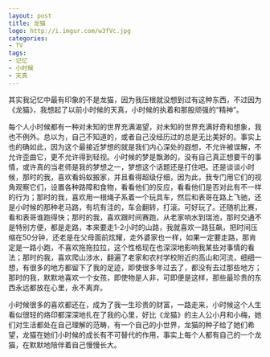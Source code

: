 ```yaml
---
layout: post
title: 龙猫
logo: http://i.imgur.com/w3fVc.jpg
categories:
- TV
tags:
- 记忆
- 小时候
- 天真
---
```


其实我记忆中最有印象的不是龙猫，因为我压根就没想到过有这种东西，不过因为《龙猫》，我想起了以前小时候的天真，小时候的执着和那股顽强的“精神”。

每个人小时候都有一种对未知的世界充满渴望，对未知的世界充满好奇和想象，我也不例外。总以为，自己不知道的，或者自己没经历过的总是无比美好的。事实上也的确如此，因为这个最接近梦想的就是我们内心深处的遐想，不允许被误解，不允许歪曲它，更不允许得到轻视。小时候的梦是飘渺的，没有自己真正想要干的事情，或许真的当老师是我的梦想之一，梦想这个话题还是打住吧。还是谈谈小时候，那时的我，喜欢看蚂蚁搬家，并且看得超级仔细，因为此，我专门用它们的视角观察它们，设置各种路障和食物，看看他们的反应，看看他们是否对此有不一样的行为；那时的我，喜欢用一根绳子系着一个玩具车，然后和表哥在路上飞驰，还是小时候的那种老马路，有坑有洼的，车会翻转，打滚。可好玩了。还随机比赛，看和表哥谁跑得快；那时的我，喜欢跟时间赛跑，从老家响水到瑞池，那时交通不是特别方便，都是走路，本来要走1-2小时的山路，我就喜欢一路狂飙，把时间压缩在50分钟，还老是在父母面前炫耀，走外婆家也一样，如果一定要走路，那肯定是一路小跑，不喜欢拖拖拉拉，这个性格现在也深深地影响我某些对事情的看法；那时的我，喜欢爬山涉水，翻遍了老家和农村学校附近的高山和河流，细细一想，有很多的地方都留下了我的足迹，即使很多年过去了，都没有去过那些地方；那时的我，默默地喜欢一个女孩，即使物是人非，可即便是这样，那些最珍贵的东西永远都放在心里，永不离弃。  

小时候很多的喜欢都还在，成为了我一生珍贵的财富，一路走来，小时候这个人生看似很轻的烙印都深深地扎在了我的心里，好比《龙猫》的主人公小月和小梅，她们对生活都处在自己理解的范畴，有一个自己的小世界，龙猫的种子给了她们希望，龙猫在她们小时候的成长有不可替代的作用，事实上每个人都有自己的一个龙猫，在默默地陪伴着自己慢慢长大。
 